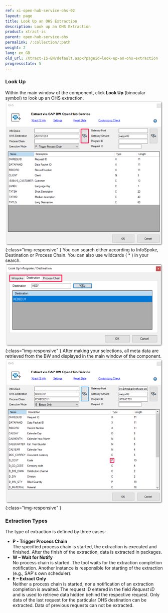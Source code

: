```yaml
---
ref: xi-open-hub-service-ohs-02
layout: page
title: Look Up an OHS Extraction
description: Look up an OHS Extraction
product: xtract-is
parent: open-hub-service-ohs
permalink: /:collection/:path
weight: 2
lang: en_GB
old_url: /Xtract-IS-EN/default.aspx?pageid=look-up-an-ohs-extraction
progressstate: 5
---
```


### Look Up
Within the main window of the component, click **Look Up** (binocular symbol) to look up an OHS extraction.
![OHS-Look-Up](/img/content/xis/ohs-main-window-look-up.png){:class="img-responsive" }
You can search either according to InfoSpoke, Destination or Process Chain. You can also use wildcards ( * ) in your search.
![OHS-Search-001](/img/content/xis/OHS-Search-001.png){:class="img-responsive" }
After making your selections, all meta data are retrieved from the BW and displayed in the main window of the component.
![OHS-Search-002](/img/content/xis/OHS-Search-002.png){:class="img-responsive" }

### Extraction Types

The type of extraction is defined by three cases: <br>
- **P - Trigger Process Chain**<br>
The specified process chain is started, the extraction is executed and finished. After the finish of the extraction, data is extracted in packages.<br>
- **W – Wait for Notify**<br>
No process chain is started. The tool waits for the extraction completion notification. Another instance is responsible for starting of the extraction (e.g., SAP's own scheduler).<br>
- **E – Extract Only**<br>
Neither a process chain is started, nor a notification of an extraction completion is awaited. The request ID entered in the field *Request ID* and is used to retrieve data hidden behind the respective request. Only data of the last request for the particular OHS destination can be extracted. Data of previous requests can not be extracted.

